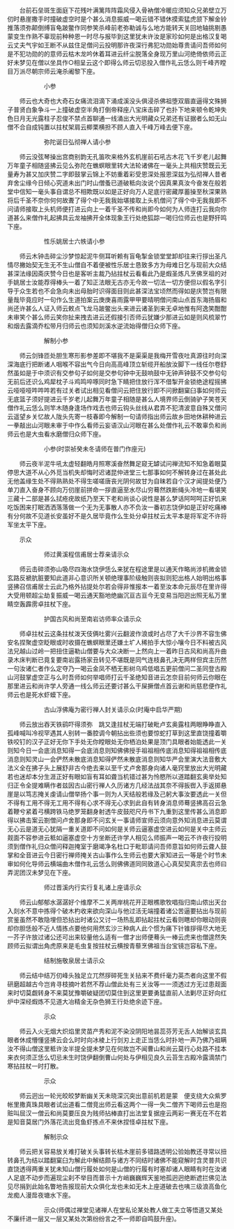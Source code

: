 <!-- { "loadSidebar": true } -->
　　台前石垒斑生面庭下花残叶满篱阵阵霜风侵入骨衲僧冷暖应须知众兄弟壁立万仞时悬崖撒手时撞破虚空时是个甚么消息振威一喝云错不错休摸索猛虎颔下解金铃推落须弥颠倒缚盲龟跛鳖作同参笑杀峰前老弥勒诚与么地方能转天关回地轴挑剔愚蒙变生作熟不辜现前种种恩一时尽与报毕到这里犹未许汝是家珍如何是出格汉复喝云丈夫气宇如王断不从兹住足僧问云投明那许夜深行弗犯功勋始尊贵请问吾师如何是不犯功勋的的意师云枯木龙吟休着耳进云纤尘脱落全身现万里山河绝倚依师云正好未梦见在僧以坐具作○相呈云这个即得么师云切忌投入僧作礼云恁么则千峰齐瞠目万派尽朝宗师云淹杀阇黎下座。

　　　　　　小参

　　师云也大奇也大奇石女痛流泪滴下涌成溪没头俱浸杀佛祖堕双眉直逼得文殊狮子普贤白象争斗一上撞破虚空半角打倒帝释座八宝床击碎了也扑下地来顿令乾坤失色日月无光露柱子忍俊不禁点首聊通一线涌出大光明藏众兄弟还有证据者么如无山僧不合自成钝置以拄杖架肩云楖栗横担不顾人直入千峰万峰去便下座。

　　　　　　弥陀诞日弘彻禅人请小参

　　师云没弦琴操出宫商别韵无孔笛吹来格外玄机崖前石吼古木花飞千岁老儿起舞万年童子相随竖拂云见么弥陀在蟭螟眼里转大法轮诸佛在一毫头上共相庆赞既云无量寿为甚又加庆赞二字即鼓掌云锦上不妨重着彩受恩深处报恩深兹为弘彻禅人昔者弃舍尘缘今日倾心究道未出门时山僧蚤已道破秪向汝说个因真果真汝今奋发在般若堂中信知一毫头事自谓总不相欺既以如是正好向万人足底行密藏厚蓄操至秋深果熟将后千圣不奈你何何故聻了得个中无我我始堪接取上头机僧问了得个中无我我即不问请师接取上头机师便打进云向上一着千圣不传和尚即今如何为人师连打云我向你道甚么来僧作礼起拂具云龙袖拂开全体现象王行处绝狐踪一喝归位师云也是野犴鸣下座。

　　　　　　性乐姚居士六帙请小参

　　师云木钟击碎尘沙梦惊起泥牛侧耳听赖有盲龟掣金锁堂堂卸却往来行拶出圣凡情尽撇始契无生无不生山僧自不着便被性乐居士恳致多方为母难日乞与现前大众结甚深法缘因斋庆赞今日也是客听主裁乃拈拄杖云看看此乃是煆圣炼凡烹佛烹祖的对手姚居士汝能荐得棒头一着了知正法眼无古亦无今故一切法一切方便但以假名字引导于众生若也不会急向未出母胎时识得面目则此甚深法宝顷然而得如是庆赞岂有限量哉毕竟应时一句作么生道拍案云庚庚喜雨露甲甲要晴明僧问南山点首东海扬眉和尚还许甚么人证入师云敕点飞龙马跛鳖出头来进云诸圣到来无卓地惟有阿逸笑酣酣未审笑个甚么师云笑你扯来拽去进云还假接引否师云犹嫌少那进云如是则风梳翠竹和烟去露滴乔松带月归师云也须知剡溪水逆流始得僧归众师下座。

　　　　　　解制小参

　　师云剑锋匝处胆生寒形影参差即不堪我不是渠渠是我梅开雪夜吐真源往时向深深海底行把断诸人咽喉不容出气今日向高高峰顶立斩缆开船放汝脚下一线任尔卷舒然虽如是于中须识有交参句子如何是交参句钟中无鼓响鼓中无钟声钟鼓不交参句句无前后还识么鸡犀枕子斗鸡鸣啐啄同时急下睛把住放行浑不借掣开金锁绝途程摇拂云哑哑哑吽吽吽若有过关者试出相见看僧问云把住放行即不问掀翻窠臼事如何师云无底篮子须好提进云千岁老儿起舞万年童子相随是甚么人境界师云倒骑驴子笑苍天僧作礼云恁么则竿木随身逢场作戏去也师云钩头丝线从君弄不犯清波意自殊又僧问云遥望乡关忆故人陇头先寄一枝春即今解制一句请师指出师云故乡田地休耕种进云一拳敲出山河眼未审于中作么看师云妄语汉山河眼在甚么处僧作礼云不敢辜负和尚师云也是大虫看水磨僧归众师下座。

　　　　　　小参(时崇祯癸未冬请师在普门作座元)

　　师云夜半泥牛吼太虚轻翻皓月照寒溪奋然舞足窥无罅试问禅流知不知急着眼莫停思大道不从心外觅当机失却悔时迟诸昆仲进堂三七那事如何不解转身过在甚处此无他盖缘生处不得熟熟处不得生嗟嗟唐丧光阴何故甘为自昧若自个汉才闻提处便乃单刀直入奋身不顾向万仞崖前拼命一拶直逼至水尽山穷蓦然跌断绳头冷地一看堪笑三藏十二部是甚么拭疮疣故纸乃至天下老和尚谈心说性是甚么梦话阿呵呵正好饥来吃饭困来打眠洒洒落落做一个无为无事散人亦不负汝一番初志饶伊如是正好吃痛棒有分何故不见道长安虽好不是久居毕竟作么生处分卓拄杖云太平本是将军定不许将军坐太平下座。

　　示众

　　　　　　师过黄溪程信甫居士荐亲请示众

　　师云击碎须弥山吸尽四海水饶伊恁么来犹在程途里是以通天作略尚涉机微金锁玄路反褫肮脏要知此道非心意识所关顿绝理事阶级触则丧拟则犯出格人始明出格事竖拂召信甫居士云此乃格外拈提处尔若会得非惟报本一着至汝本命元辰尽在里许得大受用顿超尘劫复振威一喝云通天豁地绝幽沉亘古亘今无变易当阳迥出照无私万里睛空轰霹雳卓拄杖下座。

　　　　　　护国古风和尚至南岩访师率众请示众

　　师卓拄杖云这条拄杖泼天伎俩吐雾兴云翻波作浪或时占尽了大千沙界不容生佛安名捏聚虚空眨眼或时收摄在蟭螟眼里还嫌土圹人稀拍手大惊小嚷今日不料被古风法兄越山过岭一把扭住逼勒山僧要与大众决断一上然向上一着昨日古风和尚高升曲录木床判断已竟复要南岩露扬家丑转见不堪既是同气连枝鼻孔决无两样但宾主历然一句汝诸仁者作么定夺乃一喝云金凤不栖无影树乌鸡低唱五更前僧问二圣同登古殿山河鼓掌虚空正与么时吾师如何举唱师打云千圣绝知音进云怎奈目前何师云你眼在那里进云和尚许学人旁通一线么师云还要讨甚么干屎撅僧点首云谢和尚慈悲便作礼师云也是死水虾蟆下座。

　　　　　　古山浮佛庵为密行禅人封关请示众(时庵中启华严期)

　　师云放出吞天铁鹞吓得须弥　跳又逢拄杖无端打破毗卢玄奥露柱两眼睁睁直入孤峰喊叫冷视罕遇其人别转一番腔调今朝拈出些须也要惊蛇打草到这里直饶撞着嚼铁咬钉的汉子正好无你下手处无你瞠眼处无你栖泊处果是顶门具眼者始能透此一关则知今日一会底消息知得一会底消息则知佛佛授手祖祖相传底消息知得祖祖相传底消息则知灵山一会俨然未散底消息知得俨然未散底消息则知华严会里演大法音敷大法义全在拂子头上展舒非古今绝去来以至千丈卢舍那身向诸人毫窍里放出大光明藏若也迷却本分生涯正好有眼如盲有耳如聋当机错过甚为怜愍所以道踏翻玄奥举处知归正令全提难瞒作者兹因古山密行禅人久历诸方几经法战其奈不得扳辔入手返掷悬崖是以笃志掩关虔请山僧举扬个事一则为人天结般若缘及己躬大事汝要透此一关但不得有工用不得无工用不得有心求不得无心求到此自有转身消息师蓦竖拂高召云急着鞭兮紧着弓横跨铁马绝罗笼翻身射透牛皮鼓咫尺丹书下九重到这里传甚么消息即得以拂击案云劄僧问卢舍那身即不问玄关一事请师宣师云须向意外知消息进云莫谓无心云是道无心犹隔一重关道即不问如何是关师云逼塞虚空进云如何是关中主师云觌面不容参进云秪如逼塞虚空十方坐断还许学人相见么师振声一喝云不许夜行投明须到僧作礼归众僧问释迦掩室于磨竭净名杜口于毗耶请问吾师意旨如何师云聋人鼓掌和全音进云今日密行禅师掩关古山事作么生师云也要大家知进云一等是个时节未审如何化导师云横端曲木僧作礼云恁么则佛佛道同同致道心心真契契真宗去也师曰弄泥团汉未梦见在下座。

　　　　　　师过晋溪内行实行复礼诸上座请示众

　　师云山郁郁水潺潺好个维摩不二关两岸桃花开正眼樵歌牧唱指归南山侬出天台入剡水不意中拣得个破木杓收来欲向深山与他过活无端撞着诸公苦逼要拈出与现前赏鉴虽然不敢隐埋但恐拈出时诸公又讨一场热乱即拈起拄杖云看则瞎却你眼动则丧却你胆恁般不近人情拣点要他何用然玄沙三种病人此个惯为痛下针锥拶得尽大地无一芥子许放过诸公还可出来较量他么适有一僧才出师便蓦头一棒云虎来也僧遑然失顾师云拟谓出角虎原来是毛虫复按拄杖云横按青藜烹佛祖当台宝镜岂容私下座。

　　　　　　结制施敬泉居士请示众

　　师云结中结万仞峰头独足立兀然拶碎死生关拈来不费纤毫力英杰者向这里不假研磨超越古今岂肯寻枝摘叶若然不荐山僧此处有三关汝等一一须透过方无过患觌面来时切莫觑转身不来莫犹豫嚼破疑团切莫住到这里更要勇猛直前人法剿尽正好向红炉中深经煆炼不见道大冶精金无杂色狮王行处绝余迹下座。

　　　　　　示众

　　师云入火无烟大炽焰里灵苗产秀和泥不染没阴阳地昙蕊芬芳无舌人始解谈玄具眼者休成懵懂竖拂云会么时时向冰棱上行剑刃上走正当恁么时扑地一声乃佛乃祖瞒汝不得山僧这里秪许汝半提全提未梦见在何故岂不闻曹山和尚云莫行心处路不挂本来衣何须正恁么切忌未生时饶伊翻倒曹山何处与伊相见良久云苔生古殿冷露滴禁门寒拈拄杖一时打散。

　　　　　　示众

　　师云迥出一轮光皎皎梦断幽关天未晓深沉突出意前机若是蒙　便支绕大众紫罗帐里撒真珠具眼者试出道看二僧竞出师云看这两个一得一失二僧齐下喝师云也是抱赃叫屈汉一僧云和尚莫要压良为贱师拈棒直打出法堂复据座云两彩一赛无在不在若是知音莫居门外落花流出竞鱼虾拣点不来休捏怪卓拄杖下座。

　　　　　　解制示众

　　师云把关容易放关难打破关头事转长枯木崖前多错路透明公验始教还寻常以扭转鼻孔为结以踏翻窠臼为解此中解结颇与诸方不同结时诸佛不能窥解时含灵普共识直饶透得两重关犹未知山僧行履处如何是山僧的行履有时塞却诸人眼睛有时在汝诸人足底不动步而遍现尘刹不举目而普示十方峭巍巍辉天鉴地孤迥迥绝断遮拦佛见法见尽捐到此始名瞥地告报现前大众俱化龙也未如无木上座道破去也咦三级浪高鱼化龙痴人漫戽夜塘水下座。

　　　　　　示众(师偶过禅堂见诸禅人在堂私论某处教人做工夫立等悟道又某处不廉纤进一层又一层又某处次第纷纷言之不一师即自鸣鼓升座)。

